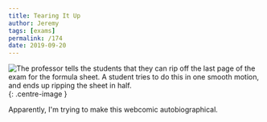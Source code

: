 ```yaml
---
title: Tearing It Up
author: Jeremy
tags: [exams]
permalink: /174
date: 2019-09-20
---
```


![The professor tells the students that they can rip off the last page of the exam for the formula sheet. A student tries to do this in one smooth motion, and ends up ripping the sheet in half.](https://res.cloudinary.com/dh3hm8pb7/image/upload/c_scale,q_auto:best,w_615/v1535842782/Handwaving/Published/TearingItUp.png){: .centre-image }

Apparently, I'm trying to make this webcomic autobiographical.
